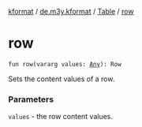 [kformat](../../index.md) / [de.m3y.kformat](../index.md) / [Table](index.md) / [row](./row.md)

# row

`fun row(vararg values: `[`Any`](https://kotlinlang.org/api/latest/jvm/stdlib/kotlin/-any/index.html)`): Row`

Sets the content values of a row.

### Parameters

`values` - the row content values.